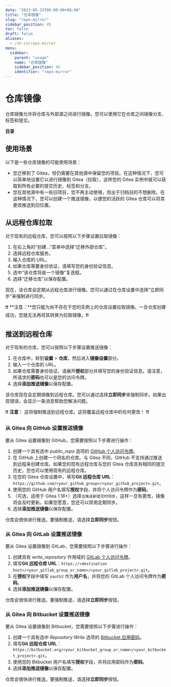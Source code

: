 ```yaml
---
date: "2023-05-23T09:00:00+08:00"
title: "仓库镜像"
slug: "repo-mirror"
sidebar_position: 45
toc: false
draft: false
aliases:
  - /zh-cn/repo-mirror
menu:
  sidebar:
    parent: "usage"
    name: "仓库镜像"
    sidebar_position: 45
    identifier: "repo-mirror"
---
```


# 仓库镜像

仓库镜像允许将仓库与外部源之间进行镜像。您可以使用它在仓库之间镜像分支、标签和提交。

**目录**


## 使用场景

以下是一些仓库镜像的可能使用场景：

- 您迁移到了 Gitea，但仍需要在其他源中保留您的项目。在这种情况下，您可以简单地设置它以进行镜像到 Gitea（拉取），这样您的 Gitea 实例中就可以获取到所有必要的提交历史、标签和分支。
- 您在其他源中有一些旧项目，您不再主动使用，但出于归档目的不想删除。在这种情况下，您可以创建一个推送镜像，以便您的活跃的 Gitea 仓库可以将其更改推送到旧位置。

## 从远程仓库拉取

对于现有的远程仓库，您可以按照以下步骤设置拉取镜像：

1. 在右上角的“创建...”菜单中选择“迁移外部仓库”。
2. 选择远程仓库服务。
3. 输入仓库的 URL。
4. 如果仓库需要身份验证，请填写您的身份验证信息。
5. 选中“该仓库将是一个镜像”复选框。
6. 选择“迁移仓库”以保存配置。

现在，该仓库会定期从远程仓库进行镜像。您可以通过在仓库设置中选择“立即同步”来强制进行同步。

:exclamation::exclamation: **注意：**您只能为尚不存在于您的实例上的仓库设置拉取镜像。一旦仓库创建成功，您就无法再将其转换为拉取镜像。:exclamation::exclamation:

## 推送到远程仓库

对于现有的仓库，您可以按照以下步骤设置推送镜像：

1. 在仓库中，转到**设置** > **仓库**，然后进入**镜像设置**部分。
2. 输入一个仓库的 URL。
3. 如果仓库需要身份验证，请展开**授权**部分并填写您的身份验证信息。请注意，所请求的**密码**也可以是您的访问令牌。
4. 选择**添加推送镜像**以保存配置。

该仓库现在会定期镜像到远程仓库。您可以通过选择**立即同步**来强制同步。如果出现错误，会显示一条消息帮助您解决问题。

:exclamation::exclamation: **注意：** 这将强制推送到远程仓库。这将覆盖远程仓库中的任何更改！ :exclamation::exclamation:

### 从 Gitea 向 GitHub 设置推送镜像

要从 Gitea 设置镜像到 GitHub，您需要按照以下步骤进行操作：

1. 创建一个具有选中 *public_repo* 选项的 [GitHub 个人访问令牌](https://docs.github.com/en/github/authenticating-to-github/creating-a-personal-access-token)。
2. 在 GitHub 上创建一个同名的仓库。与 Gitea 不同，GitHub 不支持通过推送到远程来创建仓库。如果您的现有远程仓库与您的 Gitea 仓库具有相同的提交历史，您也可以使用现有的远程仓库。
3. 在您的 Gitea 仓库设置中，填写**Git 远程仓库 URL**：`https://github.com/<your_github_group>/<your_github_project>.git`。
4. 使用您的 GitHub 用户名填写**授权**字段，并将个人访问令牌作为**密码**。
5. （可选，适用于 Gitea 1.18+）选择`当推送新提交时同步`，这样一旦有更改，镜像将会及时更新。如果您愿意，您还可以禁用定期同步。
6. 选择**添加推送镜像**以保存配置。

仓库会很快进行推送。要强制推送，请选择**立即同步**按钮。

### 从 Gitea 向 GitLab 设置推送镜像

要从 Gitea 设置镜像到 GitLab，您需要按照以下步骤进行操作：

1. 创建具有 *write_repository* 作用域的 [GitLab 个人访问令牌](https://docs.gitlab.com/ee/user/profile/personal_access_tokens.html)。
2. 填写**Git 远程仓库 URL**：`https://<destination host>/<your_gitlab_group_or_name>/<your_gitlab_project>.git`。
3. 在**授权**字段中填写 `oauth2` 作为**用户名**，并将您的 GitLab 个人访问令牌作为**密码**。
4. 选择**添加推送镜像**以保存配置。

仓库会很快进行推送。要强制推送，请选择**立即同步**按钮。

### 从 Gitea 向 Bitbucket 设置推送镜像

要从 Gitea 设置镜像到 Bitbucket，您需要按照以下步骤进行操作：

1. 创建一个具有选中 *Repository Write* 选项的 [Bitbucket 应用密码](https://support.atlassian.com/bitbucket-cloud/docs/app-passwords/)。
2. 填写**Git 远程仓库 URL**：`https://bitbucket.org/<your_bitbucket_group_or_name>/<your_bitbucket_project>.git`。
3. 使用您的 Bitbucket 用户名填写**授权**字段，并将应用密码作为**密码**。
4. 选择**添加推送镜像**以保存配置。

仓库会很快进行推送。要强制推送，请选择**立即同步**按钮。
